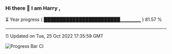### Hi there 👋 I am Harry , 

⏳ Year progress { ████████████████████████▁▁▁▁▁▁ } 81.57 %

---

⏰ Updated on Tue, 25 Oct 2022 17:35:59 GMT

![Progress Bar CI](https://github.com/duykhang68/duykhang68/workflows/Progress%20Bar%20CI/badge.svg)
